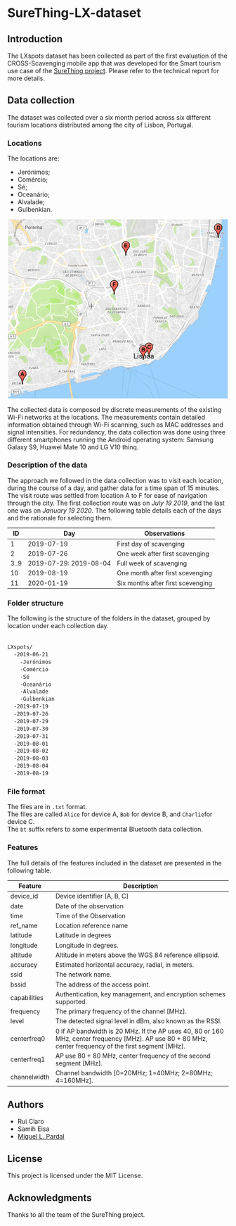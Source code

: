 # SureThing-LX-dataset

## Introduction

The LXspots dataset has been collected as part of the first evaluation of the CROSS-Scavenging mobile app that was developed for the Smart tourism use case of the [SureThing project](http://surething-project.eu).
Please refer to the technical report for more details.

## Data collection

The dataset was collected over a six month period across six different tourism locations distributed among the city of Lisbon, Portugal.

### Locations

The locations are:

* Jerónimos;
* Comércio;
* Sé;
* Oceanário;
* Alvalade;
* Gulbenkian.

<p align="center">
    <img src="images/CROSS_locations.png" alt="locations" width="500"/>
</p>

The collected data is composed by discrete measurements of the existing Wi-Fi networks at the locations.
The measurements contain detailed information obtained through Wi-Fi scanning, such as MAC addresses and signal intensities.
For redundancy, the data collection was done using three different smartphones running the Android operating system: Samsung Galaxy S9, Huawei Mate 10 and LG V10 thinq.

### Description of the data

The approach we followed in the data collection was to visit each location, during the course of a day, and gather data for a time span of 15 minutes.
The visit route was settled from location A to F for ease of navigation through the city.
The first collection route was on *July 19 2019*, and the last one was on *January 19 2020*.
The following table details each of the days and the rationale for selecting them.

| ID    |Day                     |Observations                       |
|-------|------------------------|-----------------------------------|
|  1    | 2019-07-19             | First day of scavenging           |
|  2    | 2019-07-26             | One week after first scavenging   |
|  3..9 | 2019-07-29: 2019-08-04 | Full week of scavenging           |
|  10   | 2019-08-19             | One month after first scevenging  |
|  11   | 2020-01-19             | Six months after first scevenging |

### Folder structure

The following is the structure of the folders in the dataset, grouped by location under each collection day.

```sh

LXspots/
  -2019-06-21
    -Jerónimos
    -Comércio
    -Sé
    -Oceanário
    -Alvalade
    -Gulbenkian
  -2019-07-19
  -2019-07-26
  -2019-07-29
  -2019-07-30
  -2019-07-31
  -2019-08-01
  -2019-08-02
  -2019-08-03
  -2019-08-04
  -2019-08-19

```

### File format

The files are in `.txt` format.  
The files are called `Alice` for device A, `Bob` for device B, and `Charlie`for device C.  
The `bt` suffix refers to some experimental Bluetooth data collection.

### Features

The full details of the features included in the dataset are presented in the following table.

|Feature  | Description   |
|---------------|---------------|
|device_id|Device identifier [A, B, C]   |
|date       |Date of the observation   |
|time       |Time of the Observation   |
| ref_name  | Location reference name    |
|latitude |Latitude in degrees|
|longitude | Longitude in degrees.|
|altitude |Altitude in meters above the WGS 84 reference ellipsoid.|
|accuracy |Estimated horizontal accuracy, radial, in meters.|
|ssid | The network name.|
|bssid |The address of the access point.|
|capabilities | Authentication, key management, and encryption schemes supported.|
|frequency |The primary frequency of the channel [MHz].|
|level |The detected signal level in dBm, also known as the RSSI.|
|centerfreq0|0 if AP bandwidth is 20 MHz. If the AP uses 40, 80 or 160 MHz, center frequency [MHz]. AP use 80 + 80 MHz, center frequency of the first segment [MHz].|
|centerfreq1 | AP use 80 + 80 MHz, center frequency of the second segment [MHz].|
|channelwidth | Channel bandwidth [0=20MHz; 1=40MHz; 2=80MHz; 4=160MHz].|

## Authors

* Rui Claro
* Samih Eisa
* [Miguel L. Pardal](http://web.tecnico.ulisboa.pt/miguel.pardal)

## License

This project is licensed under the MIT License.

## Acknowledgments

Thanks to all the team of the SureThing project.
